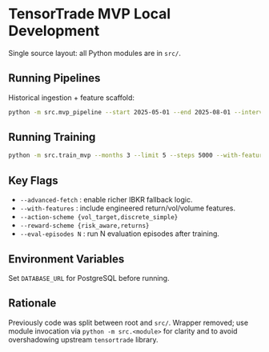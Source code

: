 # TensorTrade MVP Local Development

Single source layout: all Python modules are in `src/`.

## Running Pipelines

Historical ingestion + feature scaffold:

```bash
python -m src.mvp_pipeline --start 2025-05-01 --end 2025-08-01 --interval 1d --limit 5
```

## Running Training

```bash
python -m src.train_mvp --months 3 --limit 5 --steps 5000 --with-features --action-scheme vol_target
```

## Key Flags

- `--advanced-fetch` : enable richer IBKR fallback logic.
- `--with-features`  : include engineered return/vol/volume features.
- `--action-scheme {vol_target,discrete_simple}`
- `--reward-scheme {risk_aware,returns}`
- `--eval-episodes N` : run N evaluation episodes after training.

## Environment Variables

Set `DATABASE_URL` for PostgreSQL before running.

## Rationale

Previously code was split between root and `src/`. Wrapper removed; use module invocation via `python -m src.<module>` for clarity and to avoid overshadowing upstream `tensortrade` library.
